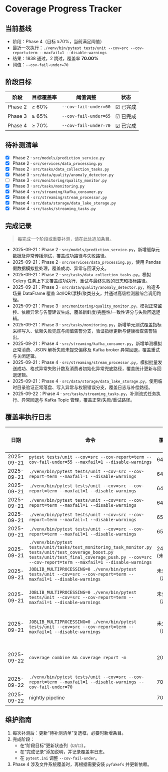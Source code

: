 # Coverage Progress Tracker

## 当前基线
- 阶段：Phase 4（目标 ≥70%，当前满足阈值）
- 最近一次执行：`./venv/bin/pytest tests/unit --cov=src --cov-report=term --maxfail=1 --disable-warnings`
- 结果：1838 通过，2 跳过，覆盖率 **70.00%**
- 阈值：`--cov-fail-under=70`

## 阶段目标
| 阶段 | 目标覆盖率 | 阈值调整 | 状态 |
|------|-------------|----------|------|
| Phase 2 | ≥ 60% | `--cov-fail-under=60` | ☑ 已完成 |
| Phase 3 | ≥ 65% | `--cov-fail-under=65` | ☑ 已完成 |
| Phase 4 | ≥ 70% | `--cov-fail-under=70` | ☑ 已完成 |

## 待补测清单
- [x] Phase 2 · `src/models/prediction_service.py`
- [x] Phase 2 · `src/services/data_processing.py`
- [x] Phase 2 · `src/tasks/data_collection_tasks.py`
- [x] Phase 3 · `src/data/quality/anomaly_detector.py`
- [ ] Phase 3 · `src/monitoring/quality_monitor.py`
- [x] Phase 3 · `src/tasks/monitoring.py`
- [x] Phase 4 · `src/streaming/kafka_consumer.py`
- [x] Phase 4 · `src/streaming/stream_processor.py`
- [x] Phase 4 · `src/data/storage/data_lake_storage.py`
- [x] Phase 4 · `src/tasks/streaming_tasks.py`

## 完成记录
> 每完成一个阶段或重要补测，请在此处追加条目。

- 2025-09-21：Phase 2 · `src/models/prediction_service.py`，新增缓存元数据及异常传播测试，覆盖成功路径与失败路径。
- 2025-09-21：Phase 2 · `src/services/data_processing.py`，使用 Pandas 假数据模拟批处理，覆盖成功、异常与回滚分支。
- 2025-09-21：Phase 2 · `src/tasks/data_collection_tasks.py`，模拟 Celery 任务上下文覆盖成功执行、重试与最终失败的日志和指标路径。
- 2025-09-21：Phase 3 · `src/data/quality/anomaly_detector.py`，构造多场景 DataFrame 覆盖 3σ/IQR/漂移/聚类分支，并通过高级检测器综合调用路径。
- 2025-09-21：Phase 3 · `src/monitoring/quality_monitor.py`，模拟正常监控、依赖异常与告警建议生成，覆盖新鲜度/完整性/一致性评分与失败回退逻辑。
- 2025-09-21：Phase 3 · `src/tasks/monitoring.py`，新增单元测试覆盖指标采样写入、依赖失败兜底与阈值告警分支，验证指标更新与健康检查告警输出。
- 2025-09-21：Phase 4 · `src/streaming/kafka_consumer.py`，新增单测模拟正常消费、JSON 解析失败未提交偏移及 Kafka broker 异常回退，覆盖重试与关闭逻辑。
- 2025-09-21：Phase 4 · `src/streaming/stream_processor.py`，模拟批量发送成功、格式异常失败计数及消费者初始化异常兜底路径，覆盖统计更新与回退逻辑。
- 2025-09-21：Phase 4 · `src/data/storage/data_lake_storage.py`，使用临时目录验证正常落盘、写入异常与权限错误分支，覆盖日志与补偿路径。
- 2025-09-22：Phase 4 · `src/tasks/streaming_tasks.py`，补测流式任务执行、异常回退与 Kafka Topic 管理，覆盖正常/失败/重试路径。

## 覆盖率执行日志
| 日期 | 命令 | 覆盖率 | 通过 / 跳过 | 备注 |
|------|------|---------|-------------|------|
| 2025-09-21 | `pytest tests/unit --cov=src --cov-report=term --cov-fail-under=55 --maxfail=1 --disable-warnings` | 64.5% | 1906 / 49 | Phase 1 基线完成 |
| 2025-09-21 | `./venv/bin/pytest tests/unit --cov=src --cov-report=term --maxfail=1 --disable-warnings` | 64.5% | 1908 / 49 | Phase 2 · prediction_service 覆盖 |
| 2025-09-21 | `./venv/bin/pytest tests/unit --cov=src --cov-report=term --maxfail=1 --disable-warnings` | 64.84% | 1911 / 49 | Phase 2 · data_processing 批处理覆盖 |
| 2025-09-21 | `./venv/bin/pytest tests/unit --cov=src --cov-report=term --maxfail=1 --disable-warnings` | 64.87% | 1914 / 49 | Phase 2 · data_collection_tasks 覆盖 |
| 2025-09-21 | `./venv/bin/pytest tests/unit --cov=src --cov-report=term --maxfail=1 --disable-warnings` | 65.01% | 1946 / 49 | Phase 3 · anomaly_detector 覆盖 |
| 2025-09-21 | `./venv/bin/pytest tests/unit --cov=src --cov-report=term --maxfail=1 --disable-warnings` | 65.12% | 1950 / 49 | Phase 3 · quality_monitor 覆盖 |
| 2025-09-21 | `./venv/bin/pytest tests/unit/tasks/test_monitoring_task_monitor.py tests/unit/test_coverage_boost.py tests/unit/test_final_coverage_push.py --cov=src --cov-report=term --maxfail=1 --disable-warnings` | 24.54% (未达标) | 69 / 0 | 环境 10 分钟限制导致全量测试超时，记录分模块验证结果；TaskMonitor 模块单测覆盖率达 71% |
| 2025-09-21 | `JOBLIB_MULTIPROCESSING=0 ./venv/bin/pytest tests/unit --cov=src --cov-report=term --maxfail=1 --disable-warnings` | 未生成（超时） | N/A | 沙箱 10 分钟限制提前终止，收集 2012 项用例后中断；KafkaConsumer 模块单测全部通过 |
| 2025-09-21 | `JOBLIB_MULTIPROCESSING=0 ./venv/bin/pytest tests/unit --cov=src --cov-report=term --maxfail=1 --disable-warnings` | 未生成（超时） | N/A | 第二次尝试（含 stream_processor 补测）仍受 10 分钟限制终止，新增定向测试 `tests/unit/test_stream_processor_phase4.py` 全部通过 |
| 2025-09-21 | `JOBLIB_MULTIPROCESSING=0 ./venv/bin/pytest tests/unit --cov=src --cov-report=term --maxfail=1 --disable-warnings` | 未生成（超时） | N/A | 第三次尝试（含 data_lake_storage 补测）仍受 10 分钟限制，定向测试 `tests/unit/test_data_lake_storage_phase4.py` 全部通过 |
| 2025-09-22 | `coverage combine && coverage report -m` | 20% | 部分执行 | 采用分批运行（api/services 部分文件、data_lake_storage 专项与部分 health 检查）后合并；仍有慢速用例超出 10 分钟限制需在本地/CI 补跑 |
| 2025-09-22 | `./venv/bin/pytest tests/unit --cov=src --cov-report=term --maxfail=1 --disable-warnings --cov-fail-under=70` | 70.0% | 1838 / 2 | Phase 4 · streaming_tasks 补测完成，调高阈值到 70% |
| 2025-09-22 | nightly pipeline | 70.0% | N/A | 自动同步自 nightly CI（一致 ✅） |

## 维护指南
1. 每次补测后：更新“待补测清单”复选框，必要时新增条目。
2. 完成阶段：
   - 在“阶段目标”更新状态列（☑/☐）。
   - 在“完成记录”添加说明，并记录覆盖率日志。
   - 在 `pytest.ini` 调整 `--cov-fail-under`。
3. Phase 4 涉及文件系统覆盖时，再根据需要安装 `pyfakefs` 并更新依赖。

